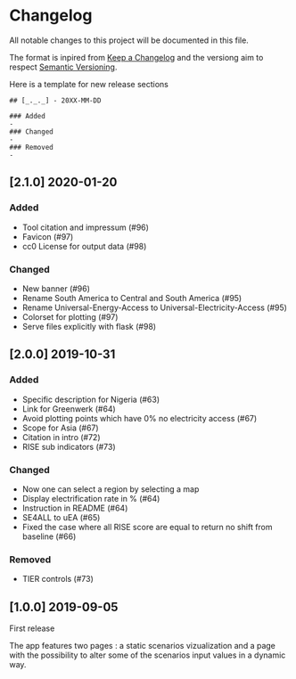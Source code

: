 # Changelog
All notable changes to this project will be documented in this file.

The format is inpired from [Keep a Changelog](http://keepachangelog.com/en/1.0.0/)
and the versiong aim to respect [Semantic Versioning](http://semver.org/spec/v2.0.0.html).

Here is a template for new release sections

```
## [_._._] - 20XX-MM-DD

### Added
-
### Changed
-
### Removed
-
```
## [2.1.0] 2020-01-20

### Added
- Tool citation and impressum (#96)
- Favicon (#97)
- cc0 License for output data (#98)

### Changed
- New banner (#96)
- Rename South America to Central and South America (#95)
- Rename Universal-Energy-Access to Universal-Electricity-Access (#95)
- Colorset for plotting (#97)
- Serve files explicitly with flask (#98)

## [2.0.0] 2019-10-31

### Added

- Specific description for Nigeria (#63)
- Link for Greenwerk (#64)
- Avoid plotting points which have 0% no electricity access (#67)
- Scope for Asia (#67)
- Citation in intro (#72)
- RISE sub indicators (#73)

### Changed

- Now one can select a region by selecting a map
- Display electrification rate in % (#64)
- Instruction in README (#64)
- SE4ALL to uEA (#65)
- Fixed the case where all RISE score are equal to return no shift from baseline (#66)

### Removed
- TIER controls (#73)
## [1.0.0] 2019-09-05

First release

The app features two pages : a static scenarios vizualization and a page with the possibility to alter some of the scenarios input values in a dynamic way.
